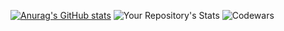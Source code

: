 [![Anurag's GitHub stats](https://github-readme-stats.vercel.app/api?username=Dacops&theme=onedark)](https://github.com/anuraghazra/github-readme-stats)
![Your Repository's Stats](https://github-readme-stats.vercel.app/api/top-langs/?username=Dacops&theme=blue-green)
![Codewars](https://github.r2v.ch/codewars?user=Dacops)
